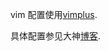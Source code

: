 vim 配置使用[vimplus](https://github.com/chxuan/vimplus.git).

具体配置参见大神[博客](https://www.cnblogs.com/highway-9/p/5984285.html).
